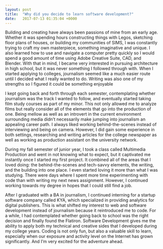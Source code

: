 ```yaml
---
layout: post
title:  "Why did you decide to learn software development?"
date:   2017-07-13 01:35:04 +0000
---
```


Building and creating have always been passions of mine from an early age. Whether it was spending hours constructing things with Legos, sketching floor plans of houses, or building my communities of SIMS, I was constantly trying to craft my own masterpiece, something imaginative and unique. I also learned how to use and navigate a computer pretty quickly so I would spend a good amount of time using Adobe Creative Suite, CAD, and Blender. With that in mind, I became very interested in pursuing architecture in high school, but it was never something I followed through with. When I started applying to colleges, journalism seemed like a much easier route until I decided what I really wanted to do. Writing was also one of my strengths so I figured it could be something enjoyable

I kept going back and forth through each semester, contemplating whether journalism was the track I wanted to follow, and eventually started taking film study courses as part of my minor. This not only allowed me to analyze films but really consider all of the elements that go into the production of one. Being mellow as well as an introvert in the current environment surrounding media didn’t necessarily make jumping into journalism an appealing career path. I always liked working behind-the-scenes instead of interviewing and being on camera. However, I did gain some experience in both settings, researching and writing articles for the college newspaper as well as working as production assistant on the university network. 

During my fall semester of junior year, I took a class called Multimedia Production and went in not knowing what to expect, but it captivated me instantly once I started my first project. It combined all of the areas that I loved doing: the behind-the-scenes and tech-savvy elements, the writing, and the building into one place. I even started loving it more than what I was studying. There were days where I spent more time experimenting with code than with writing my next news assignment. However, I continued working towards my degree in hopes that I could still find a job. 

After I graduated with a BA in journalism, I continued interning for a startup software company called KYA, which specialized in providing analytics for digital publishers. This is what shifted my interest to web and software development instead of journalism because it reintroduced me to code. For a while, I had contemplated whether going back to school was the right decision and finally found the Flatiron. Software Development gives me the ability to apply both my technical and creative sides that I developed during my college years. Coding is not only fun, but also a valuable skill to learn, especially when our exposure and activity level on the Internet has grown significantly. And I’m very excited for the adventure ahead.

